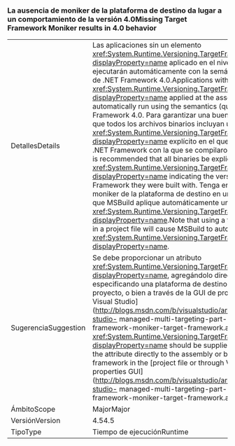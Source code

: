 ### <a name="missing-target-framework-moniker-results-in-40-behavior"></a><span data-ttu-id="a7eda-101">La ausencia de moniker de la plataforma de destino da lugar a un comportamiento de la versión 4.0</span><span class="sxs-lookup"><span data-stu-id="a7eda-101">Missing Target Framework Moniker results in 4.0 behavior</span></span>

|   |   |
|---|---|
|<span data-ttu-id="a7eda-102">Detalles</span><span class="sxs-lookup"><span data-stu-id="a7eda-102">Details</span></span>|<span data-ttu-id="a7eda-103">Las aplicaciones sin un elemento <xref:System.Runtime.Versioning.TargetFrameworkAttribute?displayProperty=name> aplicado en el nivel de ensamblado se ejecutarán automáticamente con la semántica (las peculiaridades) de .NET Framework 4.0.</span><span class="sxs-lookup"><span data-stu-id="a7eda-103">Applications without a <xref:System.Runtime.Versioning.TargetFrameworkAttribute?displayProperty=name> applied at the assembly level will automatically run using the semantics (quirks) of the .NET Framework 4.0.</span></span> <span data-ttu-id="a7eda-104">Para garantizar una buena calidad, se recomienda que todos los archivos binarios incluyan un atributo <xref:System.Runtime.Versioning.TargetFrameworkAttribute?displayProperty=name> explícito en el que se indique la versión de .NET Framework con la que se compilaron.</span><span class="sxs-lookup"><span data-stu-id="a7eda-104">To ensure high quality, it is recommended that all binaries be explicitly attributed with a <xref:System.Runtime.Versioning.TargetFrameworkAttribute?displayProperty=name> indicating the version of the .NET Framework they were built with.</span></span> <span data-ttu-id="a7eda-105">Tenga en cuenta que usar un moniker de la plataforma de destino en un archivo de proyecto hará que MSBuild aplique automáticamente un atributo <xref:System.Runtime.Versioning.TargetFrameworkAttribute?displayProperty=name>.</span><span class="sxs-lookup"><span data-stu-id="a7eda-105">Note that using a target framework moniker in a project file will cause MSBuild to automatically apply a <xref:System.Runtime.Versioning.TargetFrameworkAttribute?displayProperty=name>.</span></span>|
|<span data-ttu-id="a7eda-106">Sugerencia</span><span class="sxs-lookup"><span data-stu-id="a7eda-106">Suggestion</span></span>|<span data-ttu-id="a7eda-107">Se debe proporcionar un atributo <xref:System.Runtime.Versioning.TargetFrameworkAttribute?displayProperty=name>, agregándolo directamente al ensamblado o especificando una plataforma de destino en el [archivo de proyecto, o bien a través de la GUI de propiedades del proyecto de Visual Studio](http://blogs.msdn.com/b/visualstudio/archive/2010/05/19/visual-studio- managed-multi-targeting-part-1-concepts-target-framework-moniker-target-framework.aspx).</span><span class="sxs-lookup"><span data-stu-id="a7eda-107">A <xref:System.Runtime.Versioning.TargetFrameworkAttribute?displayProperty=name> should be supplied, either through adding the attribute directly to the assembly or by specifying a target framework in the [project file or through Visual Studio's project properties GUI](http://blogs.msdn.com/b/visualstudio/archive/2010/05/19/visual-studio- managed-multi-targeting-part-1-concepts-target-framework-moniker-target-framework.aspx).</span></span>|
|<span data-ttu-id="a7eda-108">Ámbito</span><span class="sxs-lookup"><span data-stu-id="a7eda-108">Scope</span></span>|<span data-ttu-id="a7eda-109">Major</span><span class="sxs-lookup"><span data-stu-id="a7eda-109">Major</span></span>|
|<span data-ttu-id="a7eda-110">Versión</span><span class="sxs-lookup"><span data-stu-id="a7eda-110">Version</span></span>|<span data-ttu-id="a7eda-111">4.5</span><span class="sxs-lookup"><span data-stu-id="a7eda-111">4.5</span></span>|
|<span data-ttu-id="a7eda-112">Tipo</span><span class="sxs-lookup"><span data-stu-id="a7eda-112">Type</span></span>|<span data-ttu-id="a7eda-113">Tiempo de ejecución</span><span class="sxs-lookup"><span data-stu-id="a7eda-113">Runtime</span></span>|

